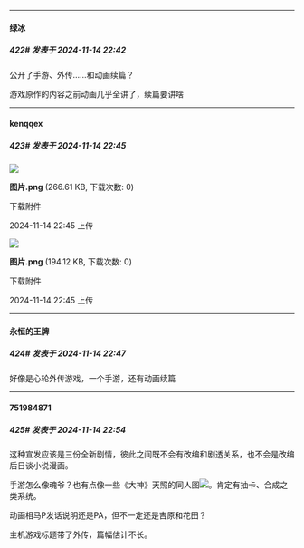 ﻿
*****

####  绿冰  
##### 422#       发表于 2024-11-14 22:42

公开了手游、外传……和动画续篇？

游戏原作的内容之前动画几乎全讲了，续篇要讲啥

*****

####  kenqqex  
##### 423#       发表于 2024-11-14 22:45

<img src="https://img.saraba1st.com/forum/202411/14/224547sj8tx9skisc3y184.png" referrerpolicy="no-referrer">

<strong>图片.png</strong> (266.61 KB, 下载次数: 0)

下载附件

2024-11-14 22:45 上传

<img src="https://img.saraba1st.com/forum/202411/14/224557z1deq57ndeq7ze6d.png" referrerpolicy="no-referrer">

<strong>图片.png</strong> (194.12 KB, 下载次数: 0)

下载附件

2024-11-14 22:45 上传


*****

####  永恒的王牌  
##### 424#       发表于 2024-11-14 22:47

好像是心轮外传游戏，一个手游，还有动画续篇


*****

####  751984871  
##### 425#       发表于 2024-11-14 22:54

这种宣发应该是三份全新剧情，彼此之间既不会有改编和剧透关系，也不会是改编后日谈小说漫画。

手游怎么像魂爷？也有点像一些《大神》天照的同人图<img src="https://static.saraba1st.com/image/smiley/face2017/044.png" referrerpolicy="no-referrer">。肯定有抽卡、合成之类系统。

动画相马P发话说明还是PA，但不一定还是吉原和花田？

主机游戏标题带了外传，篇幅估计不长。

